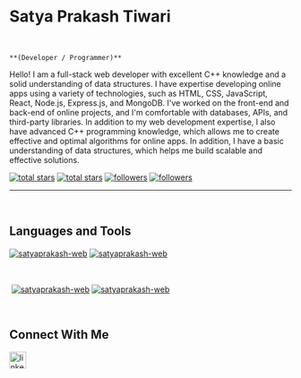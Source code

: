 
<h1>Satya Prakash Tiwari</h1>
<br /> 
                    
`**(Developer / Programmer)**`

                    
<p align="left">Hello! I am a full-stack web developer with excellent C++ knowledge and a solid understanding of data structures.
I have expertise developing online apps using a variety of technologies, such as HTML, CSS, JavaScript, React, Node.js, Express.js, and MongoDB. I've worked on the front-end and back-end of online projects, and I'm comfortable with databases, APIs, and third-party libraries.
In addition to my web development expertise, I also have advanced C++ programming knowledge, which allows me to create effective and optimal algorithms for online apps. In addition, I have a basic understanding of data structures, which helps me build scalable and effective solutions.</p>
<p align="left"> 
  <a href="https://github.com/satyaprakash-web?tab=repositories&sort=stargazers#gh-light-mode-only">
    <img alt="total stars" title="Total stars on GitHub" src="https://custom-icon-badges.demolab.com/github/stars/satyaprakash-web?color=3ea97d&style=for-the-badge&labelColor=40b682&logo=star#gh-light-mode-only"/></a>
  
  <a href="https://github.com/satyaprakash-web?tab=repositories&sort=stargazers#gh-dark-mode-only">
    <img alt="total stars" title="Total stars on GitHub" src="https://custom-icon-badges.demolab.com/github/stars/satyaprakash-web?color=655489&style=for-the-badge&labelColor=c691e9&logo=star#gh-dark-mode-only"/></a>
  
  <a href="https://github.com/satyaprakash-web?tab=followers#gh-light-mode-only">
    <img alt="followers" title="Follow me on Github" src="https://custom-icon-badges.demolab.com/github/followers/satyaprakash-web?color=2c4954&labelColor=2c3e50&style=for-the-badge&logo=person-add&label=Follow&logoColor=white#gh-light-mode-only"/></a>
    
  <a href="https://github.com/satyaprakash-web?tab=followers#gh-dark-mode-only">
    <img alt="followers" title="Follow me on Github" src="https://custom-icon-badges.demolab.com/github/followers/satyaprakash-web?color=dacc84&labelColor=f9e692&style=for-the-badge&logo=person-add&label=Follow&logoColor=white#gh-dark-mode-only"/></a>
</p>

---
<br />

<h2>Languages and Tools</h2> 
                    

<p><a href="https://github.com/satyaprakash-web#gh-dark-mode-only" target="_blank"><img align="center" src="https://github-readme-stats.vercel.app/api/top-langs/?username=satyaprakash-web&langs_count=6&show_icon=true&layout=compact&theme=nightowl#gh-dark-mode-only" alt="satyaprakash-web" /></a>
  <a href="https://github.com/satyaprakash-web#gh-light-mode-only" target="_blank"><img align="center" src="https://github-readme-stats.vercel.app/api/top-langs/?username=satyaprakash-web&langs_count=6&show_icon=true&layout=compact&theme=vue#gh-light-mode-only" alt="satyaprakash-web" /></a>
</p>

<br />

<p>&nbsp;<a href="https://github.com/satyaprakash-web#gh-dark-mode-only" target="_blank"><img align="center" src="https://github-readme-stats.vercel.app/api?username=satyaprakash-web&count_private=true&show_icons=true&theme=nightowl#gh-dark-mode-only" alt="satyaprakash-web" /></a>
<a href="https://github.com/satyaprakash-web#gh-light-mode-only" target="_blank"><img align="center" src="https://github-readme-stats.vercel.app/api?username=satyaprakash-web&count_private=true&show_icons=true&theme=vue#gh-light-mode-only" alt="satyaprakash-web" /></a>
</p> 
<br>

<h2>Connect With Me</h2> 
<p align="left">
<a href="https://www.linkedin.com/in/satyaprakash-web/" target="_blank"><img align="left" alt="linkedin" width="30px" style="padding-right: 10px;" src="https://cdn.jsdelivr.net/gh/devicons/devicon/icons/linkedin/linkedin-original.svg" /></a>
</p>

                
